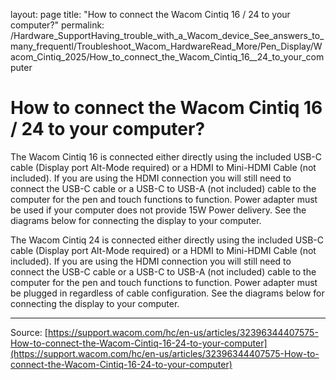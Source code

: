 layout: page
title: "How to connect the Wacom Cintiq 16 / 24 to your computer?"
permalink: /Hardware_SupportHaving_trouble_with_a_Wacom_device_See_answers_to_many_frequentl/Troubleshoot_Wacom_HardwareRead_More/Pen_Display/Wacom_Cintiq_2025/How_to_connect_the_Wacom_Cintiq_16__24_to_your_computer

# How to connect the Wacom Cintiq 16 / 24 to your computer?

The Wacom Cintiq 16 is connected either directly using the included USB-C cable (Display port Alt-Mode required) or a HDMI to Mini-HDMI Cable (not included). If you are using the HDMI connection you will still need to connect the USB-C cable or a USB-C to USB-A (not included) cable to the computer for the pen and touch functions to function. Power adapter must be used if your computer does not provide 15W Power delivery. See the diagrams below for connecting the display to your computer.





The Wacom Cintiq 24 is connected either directly using the included USB-C cable (Display port Alt-Mode required) or a HDMI to Mini-HDMI Cable (not included). If you are using the HDMI connection you will still need to connect the USB-C cable or a USB-C to USB-A (not included) cable to the computer for the pen and touch functions to function. Power adapter must be plugged in regardless of cable configuration. See the diagrams below for connecting the display to your computer.

---
Source: [https://support.wacom.com/hc/en-us/articles/32396344407575-How-to-connect-the-Wacom-Cintiq-16-24-to-your-computer](https://support.wacom.com/hc/en-us/articles/32396344407575-How-to-connect-the-Wacom-Cintiq-16-24-to-your-computer)
